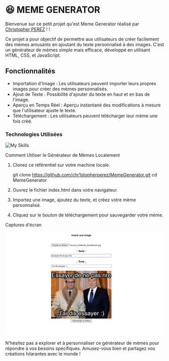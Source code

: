 # :laughing: MEME GENERATOR #

Bienvenue sur ce petit projet qu'est Meme Generator réalisé par <a href="https://github.com/Chr1stopherPerez" target="_blank"> Christopher PEREZ</a> ! !

Ce projet a pour objectif de permettre aux utilisateurs de créer facilement des mèmes amusants en ajoutant du texte personnalisé à des images. C'est un générateur de mèmes simple mais efficace, développé en utilisant HTML, CSS, et JavaScript.

## Fonctionnalités

- Importation d'Image : Les utilisateurs peuvent importer leurs propres images pour créer des mèmes personnalisés.
- Ajout de Texte : Possibilité d'ajouter du texte en haut et en bas de l'image.
- Aperçu en Temps Réel : Aperçu instantané des modifications à mesure que l'utilisateur ajuste le texte.
- Téléchargement : Les utilisateurs peuvent télécharger leur mème une fois créé.

### Technologies Utilisées

![My Skills](https://skillicons.dev/icons?i=js,html,css)

Comment Utiliser le Générateur de Mèmes Localement

1. Clonez ce référentiel sur votre machine locale.

   git clone https://github.com/chr1stopherperez/MemeGenerator.git
   cd MemeGenerator

2. Ouvrez le fichier index.html dans votre navigateur.

3. Importez une image, ajoutez du texte, et créez votre mème personnalisé.

4. Cliquez sur le bouton de téléchargement pour sauvegarder votre mème.

Captures d'écran

<p align="center">
  <img src="Capture.png" alt="Capture d'écran" width="1000"/>
</p>

N'hésitez pas à explorer et à personnaliser ce générateur de mèmes pour répondre à vos besoins spécifiques. Amusez-vous bien et partagez vos créations hilarantes avec le monde !
